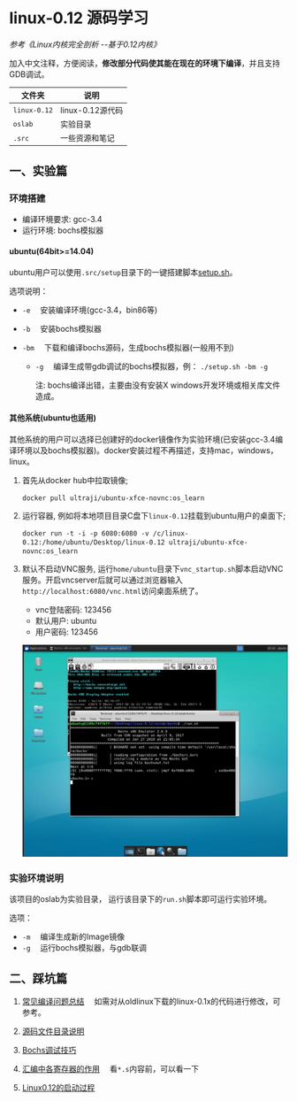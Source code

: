 # linux-0.12 源码学习

*参考《Linux内核完全剖析 --基于0.12内核》*

加入中文注释，方便阅读，**修改部分代码使其能在现在的环境下编译**，并且支持GDB调试。

| 文件夹        | 说明                  |
| ------------ | -------------------- |
| `linux-0.12` | linux-0.12源代码      |
| `oslab`      | 实验目录              |
| `.src`       | 一些资源和笔记         |

## 一、实验篇

### 环境搭建

- 编译环境要求: gcc-3.4
- 运行环境: bochs模拟器

#### ubuntu(64bit>=14.04)

ubuntu用户可以使用`.src/setup`目录下的一键搭建脚本[setup.sh](.src/setup/setup.sh)。

选项说明：

- `-e` &emsp;安装编译环境(gcc-3.4，bin86等)
- `-b` &emsp;安装bochs模拟器
- `-bm` &emsp;下载和编译bochs源码，生成bochs模拟器(一般用不到)
    
    - `-g` &emsp;编译生成带gdb调试的bochs模拟器，例： ```./setup.sh -bm -g```

        注: bochs编译出错，主要由没有安装X windows开发环境或相关库文件造成。

#### 其他系统(ubuntu也适用)

其他系统的用户可以选择已创建好的docker镜像作为实验环境(已安装gcc-3.4编译环境以及bochs模拟器)。docker安装过程不再描述，支持mac，windows，linux。

1. 首先从docker hub中拉取镜像;

    ```shell
    docker pull ultraji/ubuntu-xfce-novnc:os_learn 
    ```

2. 运行容器, 例如将本地项目目录C盘下`linux-0.12`挂载到ubuntu用户的桌面下; 

    ```shell
    docker run -t -i -p 6080:6080 -v /c/linux-0.12:/home/ubuntu/Desktop/linux-0.12 ultraji/ubuntu-xfce-novnc:os_learn
    ```

3. 默认不启动VNC服务, 运行`home/ubuntu`目录下`vnc_startup.sh`脚本启动VNC服务。开启vncserver后就可以通过浏览器输入```http://localhost:6080/vnc.html```访问桌面系统了。

    - vnc登陆密码: 123456
    - 默认用户: ubuntu
    - 用户密码: 123456

    ![docker](.src/pic/docker.png)


### 实验环境说明

该项目的oslab为实验目录， 运行该目录下的`run.sh`脚本即可运行实验环境。

选项：

- `-m` &emsp;编译生成新的Image镜像
- `-g` &emsp;运行bochs模拟器，与gdb联调

## 二、踩坑篇

1. [常见编译问题总结](.src/note/编译源码的问题记录.md) &emsp;如需对从oldlinux下载的linux-0.1x的代码进行修改，可参考。

2. [源码文件目录说明](.src/note/源码文件目录说明.md)

3. [Bochs调试技巧](.src/note/Bochs调试技巧.md)

4. [汇编中各寄存器的作用](.src/note/汇编中各寄存器的作用.md) &emsp;看`*.s`内容前，可以看一下

5. [Linux0.12的启动过程](.src/note/Linux0.12的启动过程.md)
